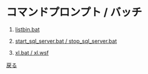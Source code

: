 # コマンドプロンプト / バッチ

1. [listbin.bat](./listbin/)

2. [start_sql_server.bat / stop_sql_server.bat](./sqlserver/)

3. [xl.bat / xl.wsf](./xl/)

[戻る](./../)
